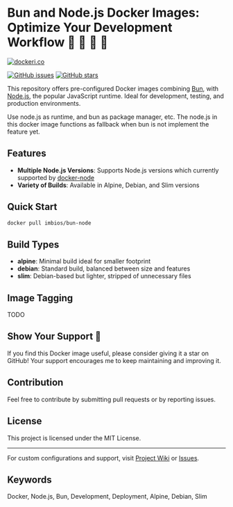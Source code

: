 # Bun and Node.js Docker Images: Optimize Your Development Workflow 🐇 🐳 🐢 🚀

[![dockeri.co](https://dockerico.blankenship.io/image/imbios/bun-node)](https://hub.docker.com/r/imbios/bun-node)

[![GitHub issues](https://img.shields.io/github/issues/ImBIOS/bun-node.svg "GitHub issues")](https://github.com/ImBIOS/bun-node)
[![GitHub stars](https://img.shields.io/github/stars/ImBIOS/bun-node.svg "GitHub stars")](https://github.com/ImBIOS/bun-node)

This repository offers pre-configured Docker images combining [Bun](https://bun.sh/), with [Node.js](https://nodejs.org/), the popular JavaScript runtime. Ideal for development, testing, and production environments.

Use node.js as runtime, and bun as package manager, etc. The node.js in this docker image functions as fallback when bun is not implement the feature yet.

## Features

- **Multiple Node.js Versions**: Supports Node.js versions which currently supported by [docker-node](https://github.com/nodejs/docker-node)
- **Variety of Builds**: Available in Alpine, Debian, and Slim versions

## Quick Start

```bash
docker pull imbios/bun-node
```

## Build Types

- **alpine**: Minimal build ideal for smaller footprint
- **debian**: Standard build, balanced between size and features
- **slim**: Debian-based but lighter, stripped of unnecessary files

## Image Tagging

TODO

## Show Your Support 🌟

If you find this Docker image useful, please consider giving it a star on GitHub! Your support encourages me to keep maintaining and improving it.

## Contribution

Feel free to contribute by submitting pull requests or by reporting issues.

## License

This project is licensed under the MIT License.

---

For custom configurations and support, visit [Project Wiki](https://github.com/ImBIOS/bun-node/wiki) or [Issues](https://github.com/ImBIOS/bun-node/issues).

## Keywords

Docker, Node.js, Bun, Development, Deployment, Alpine, Debian, Slim
